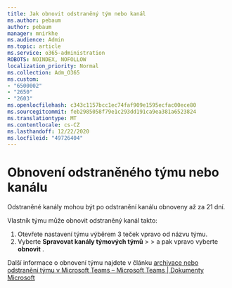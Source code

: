```yaml
---
title: Jak obnovit odstraněný tým nebo kanál
ms.author: pebaum
author: pebaum
manager: mnirkhe
ms.audience: Admin
ms.topic: article
ms.service: o365-administration
ROBOTS: NOINDEX, NOFOLLOW
localization_priority: Normal
ms.collection: Adm_O365
ms.custom:
- "6500002"
- "2650"
- "2603"
ms.openlocfilehash: c343c1157bcc1ec74faf909e1595ecfac00ece80
ms.sourcegitcommit: feb2985058f79e1c293dd191ca9ea381a6523824
ms.translationtype: MT
ms.contentlocale: cs-CZ
ms.lasthandoff: 12/22/2020
ms.locfileid: "49726404"
---
```

# <a name="how-to-restore-a-deleted-team-or-channel"></a>Obnovení odstraněného týmu nebo kanálu

Odstraněné kanály mohou být po odstranění kanálu obnoveny až za 21 dní.

Vlastník týmu může obnovit odstraněný kanál takto:

1. Otevřete nastavení týmu výběrem 3 teček vpravo od názvu týmu.
2. Vyberte **Spravovat kanály týmových týmů**  >    >  a pak vpravo vyberte **obnovit** .

Další informace o obnovení týmu najdete v článku [archivace nebo odstranění týmu v Microsoft Teams – Microsoft Teams | Dokumenty Microsoft](https://docs.microsoft.com/microsoftteams/archive-or-delete-a-team#restore-a-deleted-team)
